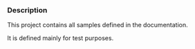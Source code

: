 ### Description

This project contains all samples defined in the documentation.

It is defined mainly for test purposes.

